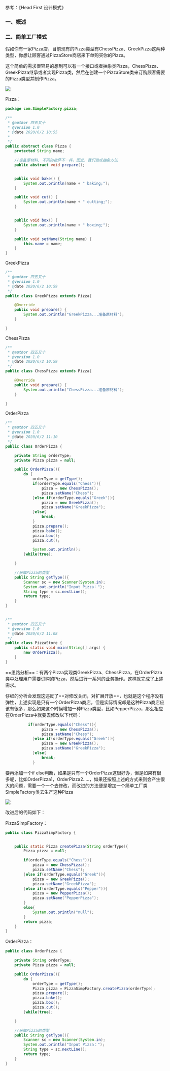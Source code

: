 参考：《Head First 设计模式》

### 一、概述



### 二、简单工厂模式

假如你有一家Pizza店，目前现有的Pizza类型有ChessPizza、GreekPizza这两种类型，你想让顾客通过PizzaStore商店来下单购买你的Pizza。

这个简单的需求很容易的想到可以有一个接口或者抽象类Pizza，ChessPizza、GreekPizza继承或者实现Pizza类，然后在创建一个PizzaStore类来订购顾客需要的Pizza类型并制作Pizza。

![](C:\Users\VSUS\Desktop\笔记\设计模式\img\1.png)

Pizza：

```java
package com.SimpleFactory.pizza;

/**
 * @author 四五又十
 * @version 1.0
 * @date 2020/6/2 10:55
 *
 */
public abstract class Pizza {
    protected String name;

    //准备原材料, 不同的披萨不一样，因此，我们做成抽象方法
    public abstract void prepare();


    public void bake() {
        System.out.println(name + " baking;");
    }

    public void cut() {
        System.out.println(name + " cutting;");
    }


    public void box() {
        System.out.println(name + " boxing;");
    }

    public void setName(String name) {
        this.name = name;
    }
}

```

GreekPizza

```java
/**
 * @author 四五又十
 * @version 1.0
 * @date 2020/6/2 10:59
 */
public class GreekPizza extends Pizza{

    @Override
    public void prepare() {
        System.out.println("GreekPizza...准备原材料");
    }

}
```

ChessPizza

```java
/**
 * @author 四五又十
 * @version 1.0
 * @date 2020/6/2 10:59
 */
public class ChessPizza extends Pizza{

    @Override
    public void prepare() {
        System.out.println("ChessPizza...准备原材料");
    }

}
```

OrderPizza

```java
/**
 * @author 四五又十
 * @version 1.0
 * @date 2020/6/2 11:10
 */
public class OrderPizza {

    private String orderType;
    private Pizza pizza = null;

    public OrderPizza(){
        do {
            orderType = getType();
            if(orderType.equals("Chess")){
                pizza = new ChessPizza();
                pizza.setName("Chess");
            }else if(orderType.equals("Greek")){
                pizza = new GreekPizza();
                pizza.setName("GreekPizza");
            }else{
                break;
            }
            pizza.prepare();
            pizza.bake();
            pizza.box();
            pizza.cut();

            System.out.println();
        }while(true);

    }

    //获取Pizza的类型
    public String getType(){
        Scanner sc = new Scanner(System.in);
        System.out.println("Input Pizza：");
        String type = sc.nextLine();
        return type;
    }
}

```

```java

/**
 * @author 四五又十
 * @version 1.0
 * @date 2020/6/2 11:08
 */
public class PizzaStore {
    public static void main(String[] args) {
        new OrderPizza();
    }
}

```

==思路分析==：有两个Pizza实现类GreekPizza、ChessPizza，在OrderPizza类中处理用户需要订购的Pizza，然后进行一系列的业务操作。这样就完成了上述需求。

仔细的分析会发现这违反了==对修改关闭，对扩展开放==，也就是这个程序没有弹性，上述实现是只有一个OrderPizza商店，但是实际情况却是这种Pizza商店应该有很多，那么如果这个时候增加一种Pizza类型，比如PepperPizza，那么相应在OrderPizza中就要去修改以下代码：

```java
          if(orderType.equals("Chess")){
                pizza = new ChessPizza();
                pizza.setName("Chess");
            }else if(orderType.equals("Greek")){
                pizza = new GreekPizza();
                pizza.setName("GreekPizza");
            }else{
                break;
            }
```

要再添加一个if else判断，如果是只有一个OrderPizza这很好办，但是如果有很多呢，比如OrderPizza1，OrderPizza2.....，如果还按照上述的方式来则会产生很大的问题，需要一个一个去修改，而改进的方法便是增加一个简单工厂类SimpleFactory类去生产这种Pizza

![](C:\Users\VSUS\Desktop\笔记\设计模式\img\2.png)

改进后的代码如下：

PizzaSimpFactory：

```java
public class PizzaSimpFactory {


    public static Pizza createPizza(String orderType){
        Pizza pizza = null;

        if(orderType.equals("Chess")){
            pizza = new ChessPizza();
            pizza.setName("Chess");
        }else if(orderType.equals("Greek")){
            pizza = new GreekPizza();
            pizza.setName("GreekPizza");
        }else if(orderType.equals("Pepper")){
            pizza = new PepperPizza();
            pizza.setName("PepperPizza");
        }
        else{
            System.out.println("null");
        }
        return pizza;
    }
}
```

OrderPizza：

```java
public class OrderPizza {

    private String orderType;
    private Pizza pizza = null;

    public OrderPizza(){
        do {
            orderType = getType();
            Pizza pizza = PizzaSimpFactory.createPizza(orderType);
            pizza.prepare();
            pizza.bake();
            pizza.box();
            pizza.cut();
        }while(true);

    }

    //获取Pizza的类型
    public String getType(){
        Scanner sc = new Scanner(System.in);
        System.out.println("Input Pizza：");
        String type = sc.nextLine();
        return type;
    }
}
```

